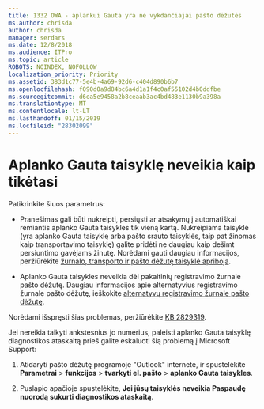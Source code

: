 ```yaml
---
title: 1332 OWA - aplankui Gauta yra ne vykdančiajai pašto dėžutės
ms.author: chrisda
author: chrisda
manager: serdars
ms.date: 12/8/2018
ms.audience: ITPro
ms.topic: article
ROBOTS: NOINDEX, NOFOLLOW
localization_priority: Priority
ms.assetid: 383d1c77-5e4b-4a69-92d6-c404d890b6b7
ms.openlocfilehash: f090d0a9d84bc6a4d1a1f4c0af55102d4b0ddfbe
ms.sourcegitcommit: d6ea5e9458a2b8ceaab3ac4bd483e1130b9a398a
ms.translationtype: MT
ms.contentlocale: lt-LT
ms.lasthandoff: 01/15/2019
ms.locfileid: "28302099"
---
```

# <a name="an-inbox-rule-doesnt-work-as-expected"></a>Aplanko Gauta taisyklę neveikia kaip tikėtasi

Patikrinkite šiuos parametrus:
  
- Pranešimas gali būti nukreipti, persiųsti ar atsakymų į automatiškai remiantis aplanko Gauta taisykles tik vieną kartą. Nukreipiama taisyklė (yra aplanko Gauta taisyklę arba pašto srauto taisyklės, taip pat žinomas kaip transportavimo taisyklę) galite pridėti ne daugiau kaip dešimt persiuntimo gavėjams žinutę. Norėdami gauti daugiau informacijos, peržiūrėkite [žurnalo, transporto ir pašto dėžutę taisyklė apriboja](https://docs.microsoft.com/office365/servicedescriptions/exchange-online-service-description/exchange-online-limits).
    
- Aplanko Gauta taisykles neveikia dėl pakaitinių registravimo žurnale pašto dėžutę. Daugiau informacijos apie alternatyvius registravimo žurnale pašto dėžutę, ieškokite [alternatyvų registravimo žurnale pašto dėžutę](https://docs.microsoft.com/Exchange/security-and-compliance/journaling/journaling#alternate-journaling-mailbox).
    
Norėdami išspręsti šias problemas, peržiūrėkite [KB 2829319](https://support.microsoft.com/kb/2829319).
  
Jei nereikia taikyti ankstesnius jo numerius, paleisti aplanko Gauta taisyklę diagnostikos ataskaitą prieš galite eskaluoti šią problemą į Microsoft Support:
  
1. Atidaryti pašto dėžutę programoje "Outlook" internete, ir spustelėkite **Parametrai** \> **funkcijos** \> **tvarkyti el. pašto** \> **aplanko Gauta taisykles**.
    
2. Puslapio apačioje spustelėkite, **Jei jūsų taisyklės neveikia Paspaudę nuorodą sukurti diagnostikos ataskaitą**.
    


